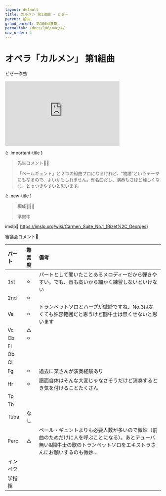 ```yaml
---
layout: default
title: カルメン 第1組曲 - ビゼー
parent: 前曲
grand_parent: 第106回春季
permalink: /docs/106/mae/4/
nav_order: 4
---
```


# オペラ「カルメン」 第1組曲

ビゼー作曲

<iframe width="370" height="210" src="https://www.youtube.com/embed/-MNJQY2bEkQ?si=U1cI-HT1s-za0vLt" title="YouTube video player" frameborder="0" allow="accelerometer; autoplay; clipboard-write; encrypted-media; gyroscope; picture-in-picture; web-share" referrerpolicy="strict-origin-when-cross-origin" allowfullscreen></iframe>

{: .important-title }
> 先生コメント🤵‍♂️
>
> 「ペールギュント」と２つの組曲プロになるけれど、“物語”というテーマにもなるので、よいかもしれません。有名曲だし、演奏もさほど難しくなく、とっつきやすいと思います。

{: .new-title }
> 編成🎻🎺🥁
>
> 準備中

imslp🎼
<a href="https://imslp.org/wiki/Carmen_Suite_No.1_(Bizet%2C_Georges)">https://imslp.org/wiki/Carmen_Suite_No.1_(Bizet%2C_Georges)</a>

審議会コメント📝

| パート       | 難易度          | 備考 |
|:-------------|:------------------|:------|
| 1st         | ⚪︎ | パートとして聞いたことあるメロディーだから弾きやすい。でも、音も高いから細かく練習しないといけない |
| 2nd | ⚪︎  |  |
| Va         | ⚪︎  | トランペットソロとハープが微妙ですね、No.3はなくても許容範囲だと思うけど闘牛士は無くせないと思います |
| Vc          | △ | |
| Cb | ⚪︎ |  |
| Fl         |   |  |
| Ob         |  |  |
| Cl         |   |  |
| Fg          | ⚪︎ | 過去に某さんが演奏経験あり |
| Hr | ⚪︎ | 譜面自体はそんな大変じゃなさそうだけど演奏するとき気を付けることたくさん |
| Tp         |   |  |
| Tb         |  |  |
| Tuba         | なし |  |
| Perc          | △ | ペール・ギュントよりも必要人数が多いので微妙（前曲のためだけに人を呼ぶことになる）。あとテューバ無い&闘牛士の歌のトランペットソロをエキストラさんにお願いするのも微妙… |
| インペク |  | |
| 学指揮         |   |  |